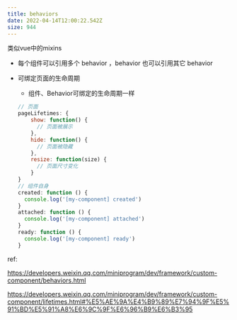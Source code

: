 ```yaml
---
title: behaviors
date: 2022-04-14T12:00:22.542Z
size: 944
---
```

类似vue中的mixins

- 每个组件可以引用多个 behavior ，behavior 也可以引用其它 behavior

- 可绑定页面的生命周期

  - 组件、Behavior可绑定的生命周期一样
  
  ```javascript
  // 页面
  pageLifetimes: {
      show: function() {
        // 页面被展示
      },
      hide: function() {
        // 页面被隐藏
      },
      resize: function(size) {
        // 页面尺寸变化
      }
  }
  // 组件自身
  created: function () {
    console.log('[my-component] created')
  }
  attached: function () { 
  	console.log('[my-component] attached')
  }
  ready: function () {
  	console.log('[my-component] ready')
  }
  ```
  
  

ref:

https://developers.weixin.qq.com/miniprogram/dev/framework/custom-component/behaviors.html

https://developers.weixin.qq.com/miniprogram/dev/framework/custom-component/lifetimes.html#%E5%AE%9A%E4%B9%89%E7%94%9F%E5%91%BD%E5%91%A8%E6%9C%9F%E6%96%B9%E6%B3%95

